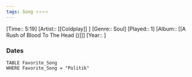 ```yaml
---
tags: Song ⭐⭐⭐⭐ 
---
```

[Time:: 5:19]
[Artist:: [[Coldplay]] ]
[Genre:: Soul]
[Played:: 1]
[Album:: [[A Rush of Blood To The Head ()]]]
[Year:: ]
### Dates
````dataview
TABLE Favorite_Song
WHERE Favorite_Song = "Politik"
````
